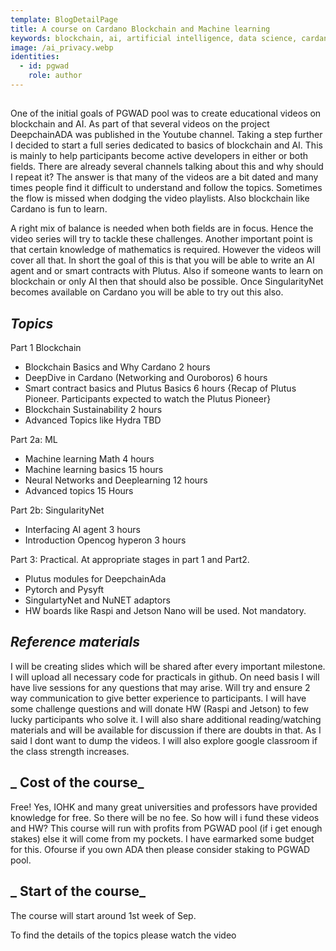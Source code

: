 ```yaml
---
template: BlogDetailPage
title: A course on Cardano Blockchain and Machine learning
keywords: blockchain, ai, artificial intelligence, data science, cardano, blockchain, SingularityNet
image: /ai_privacy.webp
identities:
  - id: pgwad
    role: author
---
```


##

One of the initial goals of PGWAD pool was to create educational videos on blockchain and AI. As part of that several videos on the project DeepchainADA was published in the Youtube channel. Taking a step further I decided to start a full series dedicated to basics of blockchain and AI. This is mainly to help participants become active developers in either or both fields. There are already several channels talking about this and why should I repeat it? The answer is that many of the videos are a bit dated and many times people find it difficult to understand and follow the topics. Sometimes the flow is missed when dodging the video playlists. Also blockchain like Cardano is fun to learn.

A right mix of balance is needed when both fields are in focus. Hence the video series will try to tackle these challenges. Another important point is that certain knowledge of mathematics is required. However the videos will cover all that.
In short the goal of this is that you will be able to write an AI agent and or smart contracts with Plutus.
Also if someone wants to learn on blockchain or only AI then that should also be possible. Once SingularityNet becomes available on Cardano you will be able to try out this also.

## **_Topics_**

Part 1 Blockchain

- Blockchain Basics and Why Cardano 2 hours
- DeepDive in Cardano (Networking and Ouroboros) 6 hours
- Smart contract basics and Plutus Basics 6 hours {Recap of Plutus Pioneer. Participants expected to watch the Plutus Pioneer}
- Blockchain Sustainability 2 hours
- Advanced Topics like Hydra TBD

Part 2a: ML

- Machine learning Math 4 hours
- Machine learning basics 15 hours
- Neural Networks and Deeplearning 12 hours
- Advanced topics 15 Hours

Part 2b: SingularityNet

- Interfacing AI agent 3 hours
- Introduction Opencog hyperon 3 hours

Part 3: Practical. At appropriate stages in part 1 and Part2.

- Plutus modules for DeepchainAda
- Pytorch and Pysyft
- SingulartyNet and NuNET adaptors
- HW boards like Raspi and Jetson Nano will be used. Not mandatory.

## **_Reference materials_**

I will be creating slides which will be shared after every important milestone. I will upload all necessary code for practicals in github.
On need basis I will have live sessions for any questions that may arise. Will try and ensure 2 way communication to give better experience to participants.
I will have some challenge questions and will donate HW (Raspi and Jetson) to few lucky participants who solve it.
I will also share additional reading/watching materials and will be available for discussion if there are doubts in that. As I said I dont want to dump the videos.
I will also explore google classroom if the class strength increases.

## **_ Cost of the course_**

Free! Yes, IOHK and many great universities and professors have provided knowledge for free. So there will be no fee.
So how will i fund these videos and HW? This course will run with profits from PGWAD pool (if i get enough stakes) else it will come from my pockets. I have earmarked some budget for this.
Ofourse if you own ADA then please consider staking to PGWAD pool.

## **_ Start of the course_**

The course will start around 1st week of Sep.

To find the details of the topics please watch the video
<YoutubeVideo url="https://www.youtube.com/watch?v=jJoVFlZlI94" />

